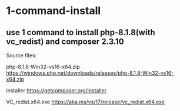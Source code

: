 # 1-command-install

## use 1 command to install php-8.1.8(with vc_redist) and composer 2.3.10

Source files:

php-8.1.8-Win32-vs16-x64.zip
https://windows.php.net/downloads/releases/php-8.1.8-Win32-vs16-x64.zip

installer
https://getcomposer.org/installer

VC_redist.x64.exe
https://aka.ms/vs/17/release/vc_redist.x64.exe

